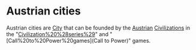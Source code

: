 # Austrian cities

Austrian cities are [City](cities) that can be founded by the [Austrian](Austrian) [Civilizations](civilization) in the "[Civilization%20%28series%29](Civilization)" and "[Call%20to%20Power%20games](Call to Power)" games.